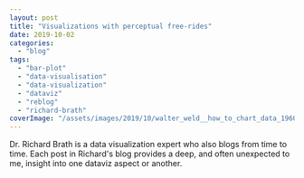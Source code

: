 ```yaml
---
layout: post
title: "Visualizations with perceptual free-rides"
date: 2019-10-02
categories: 
  - "blog"
tags: 
  - "bar-plot"
  - "data-visualisation"
  - "data-visualization"
  - "dataviz"
  - "reblog"
  - "richard-brath"
coverImage: "/assets/images/2019/10/walter_weld__how_to_chart_data_1960_hathitrust2.png"
---
```


Dr. Richard Brath is a data visualization expert who also blogs from time to time. Each post in Richard's blog provides a deep, and often unexpected to me, insight into one dataviz aspect or another.
